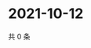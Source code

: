 # 2021-10-12

共 0 条

<!-- BEGIN -->
<!-- 最后更新时间 Tue Oct 12 2021 03:11:54 GMT+0800 (China Standard Time) -->

<!-- END -->
